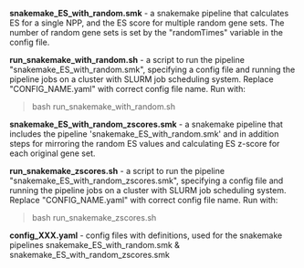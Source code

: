 
**snakemake_ES_with_random.smk** - a snakemake pipeline that calculates ES for a single NPP, and the ES score for multiple random gene sets. The number of random gene sets is set by the "randomTimes" variable in the config file.

**run_snakemake_with_random.sh** - a script to run the pipeline "snakemake_ES_with_random.smk", specifying a config file and running the pipeline jobs on a cluster with SLURM job scheduling system. Replace "CONFIG_NAME.yaml" with correct config file name.
Run with:
> bash run_snakemake_with_random.sh

**snakemake_ES_with_random_zscores.smk** - a snakemake pipeline that includes the pipeline 'snakemake_ES_with_random.smk' and in addition steps for mirroring the random ES values and calculating ES z-score for each original gene set.

**run_snakemake_zscores.sh** - a script to run the pipeline "snakemake_ES_with_random_zscores.smk", specifying a config file and running the pipeline jobs on a cluster with SLURM job scheduling system. Replace "CONFIG_NAME.yaml" with correct config file name.
Run with:
> bash run_snakemake_zscores.sh

**config_XXX.yaml** - config files with definitions, used for the snakemake pipelines snakemake_ES_with_random.smk & snakemake_ES_with_random_zscores.smk

